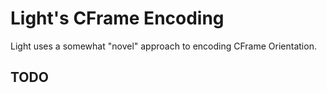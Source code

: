 # Light's CFrame Encoding

Light uses a somewhat "novel" approach to encoding CFrame Orientation.

## TODO
